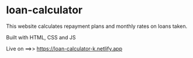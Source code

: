 # loan-calculator
This website calculates repayment plans and monthly rates on loans taken.

Built with HTML, CSS and JS

Live on ==>> https://loan-calculator-k.netlify.app

